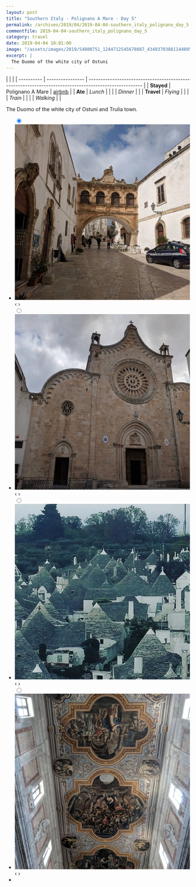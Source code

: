 ```yaml
---
layout: post
title: "Southern Italy - Polignano A Mare - Day 5"
permalink: /archives/2019/04/2019-04-04-southern_italy_polignano_day_5.html
commentfile: 2019-04-04-southern_italy_polignano_day_5
category: travel
date: 2019-04-04 10:01:00
image: "/assets/images/2019/54800751_1244712545678087_4349370388114489512_n_18024605461187765.jpg"
excerpt: |
  The Duomo of the white city of Ostuni
---
```


|            |                  |
| ---------- | ---------------- | ----------------------------------------------------------------------------------------------------- |
| **Stayed** | Polignano A Mare | [airbnb](https://www.airbnb.co.uk/rooms/32621716?source_impression_id=p3_1733496905_P3oCuYLWPfJPBRKJ) |
| **Ate**    | _Lunch_          |                                                                                                       |
|            | _Dinner_         |                                                                                                       |
| **Travel** | _Flying_         |                                                                                                       |
|            | _Train_          |                                                                                                       |
|            | _Walking_        |                                                                                                       |

The Duomo of the white city of Ostuni and Trulia town.

<ul class="slides">
    <input type="radio" name="radio-btn" id="img-1" checked="checked" />
    <li class="slide-container">
        <div class="slide">
          <a href="/assets/images/2019/53646642_131243864626250_1495820654198899494_n_17865202795358779.jpg"><img src="/assets/images/2019/53646642_131243864626250_1495820654198899494_n_17865202795358779.jpg" /></a>
        </div>			
    	<div class="nav">
      	     <label for="img-4" class="prev">&#x2039;</label>
      	     <label for="img-2" class="next">&#x203a;</label>
    	 </div>
    </li>    <input type="radio" name="radio-btn" id="img-2"  />
    <li class="slide-container">
        <div class="slide">
          <a href="/assets/images/2019/54800751_1244712545678087_4349370388114489512_n_18024605461187765.jpg"><img src="/assets/images/2019/54800751_1244712545678087_4349370388114489512_n_18024605461187765.jpg" /></a>
        </div>			
    	<div class="nav">
      	     <label for="img-1" class="prev">&#x2039;</label>
      	     <label for="img-3" class="next">&#x203a;</label>
    	 </div>
    </li>    <input type="radio" name="radio-btn" id="img-3"  />
    <li class="slide-container">
        <div class="slide">
          <a href="/assets/images/2019/54511170_272472617025005_8356345249932896720_n_18043642018075027.jpg"><img src="/assets/images/2019/54511170_272472617025005_8356345249932896720_n_18043642018075027.jpg" /></a>
        </div>			
    	<div class="nav">
      	     <label for="img-2" class="prev">&#x2039;</label>
      	     <label for="img-4" class="next">&#x203a;</label>
    	 </div>
    </li>
    <input type="radio" name="radio-btn" id="img-4" />
    <li class="slide-container">
        <div class="slide">
          <a href="/assets/images/2019/54247506_309789802974595_1546098069800545528_n_17941879870272145.jpg"><img src="/assets/images/2019/54247506_309789802974595_1546098069800545528_n_17941879870272145.jpg" /></a>
        </div>
    	<div class="nav">
      	     <label for="img-3" class="prev">&#x2039;</label>
      	     <label for="img-1" class="next">&#x203a;</label>
    	 </div>
    </li>
  <li class="nav-dots">
      <label for="img-1" class="nav-dot" id="img-dot-1"></label>
      <label for="img-2" class="nav-dot" id="img-dot-2"></label>
      <label for="img-3" class="nav-dot" id="img-dot-3"></label>
      <label for="img-4" class="nav-dot" id="img-dot-4"></label>
  </li>
</ul>
